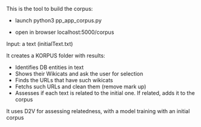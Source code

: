 This is the tool to build the corpus:

- launch python3 pp_app_corpus.py

- open in browser localhost:5000/corpus

Input: a text  (initialText.txt)

It creates a KORPUS folder with results:
- Identifies DB entities in text
- Shows their Wikicats and ask the user for selection
- Finds the URLs that have such wikicats
- Fetchs such URLs and clean them (remove mark up)
- Assesses if each text is related to the initial one. If related, adds it to the corpus

It uses D2V for assessing relatedness, with a model training with an initial corpus
